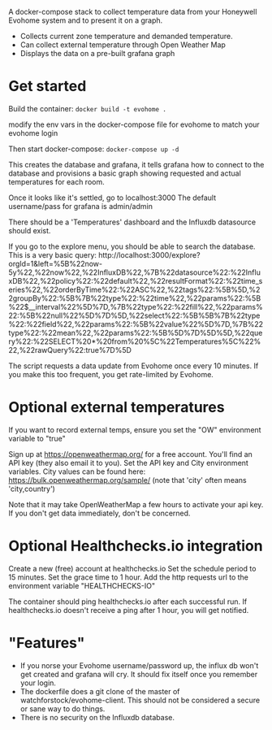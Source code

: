 A docker-compose stack to collect temperature data from your Honeywell Evohome system and to present it on a graph.

- Collects current zone temperature and demanded temperature.
- Can collect external temperature through Open Weather Map
- Displays the data on a pre-built grafana graph


# Get started
Build the container:
`docker build -t evohome .`

modify the env vars in the docker-compose file for evohome to match your evohome login

Then start docker-compose:
`docker-compose up -d`

This creates the database and grafana, it tells grafana how to connect to the database and provisions a basic graph showing requested and actual temperatures for each room.

Once it looks like it's settled, go to localhost:3000
The default username/pass for grafana is admin/admin

There should be a 'Temperatures' dashboard and the Influxdb datasource should exist.

If you go to the explore menu, you should be able to search the database. This is a very basic query:
http://localhost:3000/explore?orgId=1&left=%5B%22now-5y%22,%22now%22,%22InfluxDB%22,%7B%22datasource%22:%22InfluxDB%22,%22policy%22:%22default%22,%22resultFormat%22:%22time_series%22,%22orderByTime%22:%22ASC%22,%22tags%22:%5B%5D,%22groupBy%22:%5B%7B%22type%22:%22time%22,%22params%22:%5B%22$__interval%22%5D%7D,%7B%22type%22:%22fill%22,%22params%22:%5B%22null%22%5D%7D%5D,%22select%22:%5B%5B%7B%22type%22:%22field%22,%22params%22:%5B%22value%22%5D%7D,%7B%22type%22:%22mean%22,%22params%22:%5B%5D%7D%5D%5D,%22query%22:%22SELECT%20*%20from%20%5C%22Temperatures%5C%22%22,%22rawQuery%22:true%7D%5D


The script requests a data update from Evohome once every 10 minutes. If you make this too frequent, you get rate-limited by Evohome.


# Optional external temperatures
If you want to record external temps, ensure you set the "OW" environment variable to "true"

Sign up at https://openweathermap.org/ for a free account. You'll find an API key (they also email it to you).
Set the API key and City environment variables. City values can be found here: https://bulk.openweathermap.org/sample/ (note that 'city' often means 'city,country')

Note that it may take OpenWeatherMap a few hours to activate your api key. If you don't get data immediately, don't be concerned.

# Optional Healthchecks.io integration
Create a new (free) account at healthchecks.io
Set the schedule period to 15 minutes. Set the grace time to 1 hour.
Add the http requests url to the environment variable "HEALTHCHECKS-IO"

The container should ping healthchecks.io after each successful run. If healthchecks.io doesn't receive a ping after 1 hour, you will get notified.

# "Features"
- If you norse your Evohome username/password up, the influx db won't get created and grafana will cry. It should fix itself once you remember your login.
- The dockerfile does a git clone of the master of watchforstock/evohome-client. This should not be considered a secure or sane way to do things.
- There is no security on the Influxdb database.